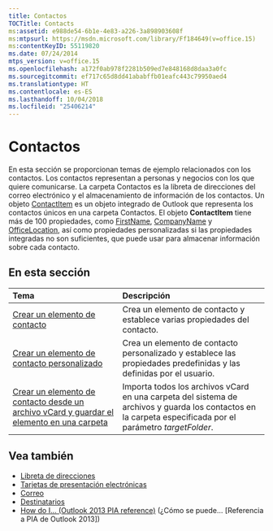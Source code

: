 ```yaml
---
title: Contactos
TOCTitle: Contacts
ms:assetid: e988de54-6b1e-4e83-a226-3a898903608f
ms:mtpsurl: https://msdn.microsoft.com/library/Ff184649(v=office.15)
ms:contentKeyID: 55119820
ms.date: 07/24/2014
mtps_version: v=office.15
ms.openlocfilehash: a172f0ab978f2281b509ed7e848168d8daa3a0fc
ms.sourcegitcommit: ef717c65d8dd41ababffb01eafc443c79950aed4
ms.translationtype: HT
ms.contentlocale: es-ES
ms.lasthandoff: 10/04/2018
ms.locfileid: "25406214"
---
```

# <a name="contacts"></a>Contactos

En esta sección se proporcionan temas de ejemplo relacionados con los contactos. Los contactos representan a personas y negocios con los que quiere comunicarse. La carpeta Contactos es la libreta de direcciones del correo electrónico y el almacenamiento de información de los contactos. Un objeto [ContactItem](https://msdn.microsoft.com/library/bb644956\(v=office.15\)) es un objeto integrado de Outlook que representa los contactos únicos en una carpeta Contactos. El objeto **ContactItem** tiene más de 100 propiedades, como [FirstName](https://msdn.microsoft.com/library/bb652965\(v=office.15\)), [CompanyName](https://msdn.microsoft.com/library/bb610212\(v=office.15\)) y [OfficeLocation](https://msdn.microsoft.com/library/bb647145\(v=office.15\)), así como propiedades personalizadas si las propiedades integradas no son suficientes, que puede usar para almacenar información sobre cada contacto.

## <a name="in-this-section"></a>En esta sección

|Tema|Descripción|
|:----|:----------|
|[Crear un elemento de contacto](how-to-create-a-contact-item.md)  |Crea un elemento de contacto y establece varias propiedades del contacto.|
|[Crear un elemento de contacto personalizado](how-to-create-a-custom-contact-item.md)  |Crea un elemento de contacto personalizado y establece las propiedades predefinidas y las definidas por el usuario.|
|[Crear un elemento de contacto desde un archivo vCard y guardar el elemento en una carpeta](how-to-create-a-contact-item-from-a-vcard-file-and-save-the-item-in-a-folder.md)  |Importa todos los archivos vCard en una carpeta del sistema de archivos y guarda los contactos en la carpeta especificada por el parámetro *targetFolder*.|

## <a name="see-also"></a>Vea también

- [Libreta de direcciones](address-book.md)
- [Tarjetas de presentación electrónicas](electronic-business-cards.md)
- [Correo](mail.md)
- [Destinatarios](recipients.md)
- [How do I... (Outlook 2013 PIA reference)](how-do-i-outlook-2013-pia-reference.md) (¿Cómo se puede... [Referencia a PIA de Outlook 2013])


